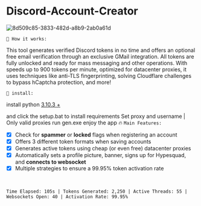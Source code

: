# Discord-Account-Creator

![8d509c85-3833-482d-a8b9-2ab0a61d](https://github.com/user-attachments/assets/db3b9982-48c3-4dc7-9375-d4a325d44df0)

`📝 How it works:`

This tool generates verified Discord tokens in no time and offers an optional free email verification through an exclusive GMail integration. All tokens are fully unlocked and ready for mass messaging and other operations. With speeds up to 900 tokens per minute, optimized for datacenter proxies, it uses techniques like anti-TLS fingerprinting, solving Cloudflare challenges to bypass hCaptcha protection, and more!

`🤖 install:`

install python [3.10.3 +](https://www.python.org/downloads/release/python-3103/)

and click the setup.bat to install requirements
Set proxy and username | Only valid proxies
run gen.exe
enjoy the app
🔥 `Main Features:`
<br>
- [x] Check for **spammer** or **locked** flags when registering an account
- [x] Offers 3 different token formats when saving accounts
- [x] Generates active tokens using cheap (or even free) datacenter proxies
- [x] Automatically sets a profile picture, banner, signs up for Hypesquad, and **connects to websocket**
- [x] Multiple strategies to ensure a 99.95% token activation rate
<br />

```stats
Time Elapsed: 105s | Tokens Generated: 2,250 | Active Threads: 55 | Websockets Open: 40 | Activation Rate: 99.95%
```
